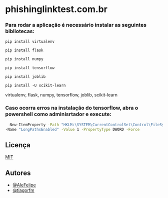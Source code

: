 # phishinglinktest.com.br

### Para rodar a aplicação é necessário instalar as seguintes bibliotecas:

`pip install virtualenv`

`pip install flask`

`pip install numpy`

`pip install tensorflow`

`pip install joblib`

`pip install -U scikit-learn`

virtualenv, flask, numpy, tensorflow, joblib, scikit-learn

### Caso ocorra erros na instalação do tensorflow, abra o powershell como adminisrtador e execute:

```bash
  New-ItemProperty -Path "HKLM:\SYSTEM\CurrentControlSet\Control\FileSystem" `
-Name "LongPathsEnabled" -Value 1 -PropertyType DWORD -Force
```

## Licença

[MIT](https://choosealicense.com/licenses/mit/)


## Autores

- [@AleFelipe](https://github.com/AleFeliphe)
- [@tiagorfm](https://github.com/tiagorfmohr)
